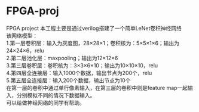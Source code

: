 # FPGA-proj
FPGA project
本工程主要是通过verilog搭建了一个简单LeNet卷积神经网络  
该网络模型：  
    1.第一层卷积层：输入为灰度图，28×28×1；卷积核为：5×5×1×6；输出为24×24×6，relu  
    2.第二层池化层：maxpooling；输出为12×12×6  
    3.第三层卷积层：卷积核为：3×3×6×10；输出为10×10×10，relu  
    4.第四层全连接层：输入1000个数据，输出节点为200个，relu  
    5.第五层全连接层：输入200个数据，输出节点为10个  
在第一层的卷积中通过单行像素输入，在第三层的卷积中则是feature map一起输入，分别模拟不同的情况下数据输入。  
可以给做神经网络的同学有帮助。   
